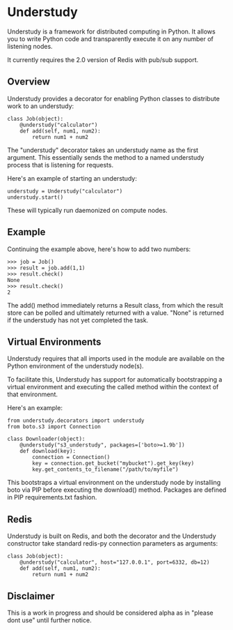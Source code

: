 Understudy
==========

Understudy is a framework for distributed computing in Python.  It allows
you to write Python code and transparently execute it on any number of
listening nodes.

It currently requires the 2.0 version of Redis with pub/sub support.

Overview
--------

Understudy provides a decorator for enabling Python classes to
distribute work to an understudy:

    class Job(object):
        @understudy("calculator")
        def add(self, num1, num2):
            return num1 + num2

The "understudy" decorator takes an understudy name as the first argument.
This essentially sends the method to a named understudy process that is
listening for requests.

Here's an example of starting an understudy:

    understudy = Understudy("calculator")
    understudy.start()

These will typically run daemonized on compute nodes.

Example
-------

Continuing the example above, here's how to add two numbers:

    >>> job = Job()
    >>> result = job.add(1,1)
    >>> result.check()
    None
    >>> result.check()
    2

The add() method immediately returns a Result class, from which the result
store can be polled and ultimately returned with a value.  "None" is returned
if the understudy has not yet completed the task.

Virtual Environments
--------------------

Understudy requires that all imports used in the module are available on
the Python environment of the understudy node(s).

To facilitate this, Understudy has support for automatically bootstrapping
a virtual environment and executing the called method within the context of
that environment.

Here's an example:

    from understudy.decorators import understudy
    from boto.s3 import Connection

    class Downloader(object):
        @understudy("s3_understudy", packages=['boto>=1.9b'])
        def download(key):
            connection = Connection()
            key = connection.get_bucket("mybucket").get_key(key)
            key.get_contents_to_filename("/path/to/myfile")

This bootstraps a virtual environment on the understudy node by installing
boto via PIP before executing the download() method.  Packages are defined
in PIP requirements.txt fashion.

Redis
-----

Understudy is built on Redis, and both the decorator and the Understudy
constructor take standard redis-py connection parameters as arguments:

    class Job(object):
        @understudy("calculator", host="127.0.0.1", port=6332, db=12)
        def add(self, num1, num2):
            return num1 + num2

Disclaimer
----------

This is a work in progress and should be considered alpha as in
"please dont use" until further notice.